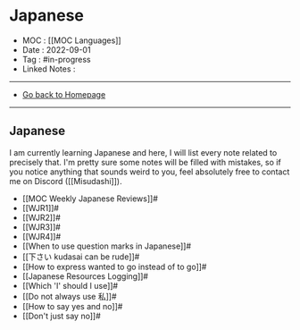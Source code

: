 # Japanese
- MOC : [[MOC Languages]]
- Date : 2022-09-01
- Tag : #in-progress
- Linked Notes : 
-------------------
- [Go back to Homepage](https://misudashi.ga/)
-----

## Japanese

I am currently learning Japanese and here, I will list every note related to precisely that. I'm pretty sure some notes will be filled with mistakes, so if you notice anything that sounds weird to you, feel absolutely free to contact me on Discord ([[Misudashi]]).

- [[MOC Weekly Japanese Reviews]]#
- [[WJR1]]#
- [[WJR2]]#
- [[WJR3]]#
- [[WJR4]]#
- [[When to use question marks in Japanese]]#
- [[下さい kudasai can be rude]]#
- [[How to express wanted to go instead of to go]]#
- [[Japanese Resources Logging]]#
- [[Which 'I' should I use]]#
- [[Do not always use 私]]#
- [[How to say yes and no]]#
- [[Don't just say no]]#